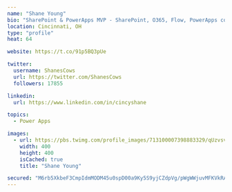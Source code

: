 ```yaml
---
name: "Shane Young"
bio: "SharePoint & PowerApps MVP - SharePoint, O365, Flow, PowerApps consulting? @PowerApps911 | Pure Snark? You found it."
location: Cincinnati, OH
type: "profile"
heat: 64

website: https://t.co/91p5BQ3pUe

twitter:
  username: ShanesCows
  url: https://twitter.com/ShanesCows
  followers: 17855

linkedin:
  url: https://www.linkedin.com/in/cincyshane

topics:
  - Power Apps

images:
  - url: https://pbs.twimg.com/profile_images/713100007398883329/qUzvsvQ3_400x400.jpg
    width: 400
    height: 400
    isCached: true
    title: "Shane Young"

secured: "M6rb5XkbeF3CmpIdmMODM45u0spD00a9Ky5S9yjCZdpVg/pWgWWjuvMFKVkRAKsc7Y1dajANT//1twi5HoDUaHzeVq7AmlIjJ+xcO/GGVnYxf5LBqXXJ0G/f2MhlTkEVzv+zahVIMeD6knO8fRztPWk1mOdJypghYXWLmCxdMiSzYXNKw+/Fe1AYzrtWv/bNq2oKt38ODLs3l1tvQ/IRlPz+qhjyGGtQEebkcqKWkx1bVK9+InsKznXLXpEKBgyt7DcfkXZ+Kgm+jHEx47WR1yWjAW+k+1UsJgk4UPlABNURICIPeDncAMM2Qo2RH8QoVKvUkSpXMmCVE1n0pruzUwb/GxB5K88RNEHPqsxbSPmPaFNPHWxaQDxG+PMNigh6HWz9pbqYZsL7mybn6bN70E+jcDCkHHY2AnpifSapDjg=;bVYBz+lOEjxHk2hSfFADbA=="
---
```


